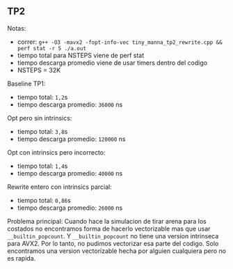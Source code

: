 ## TP2
Notas:
- correr: `g++ -O3 -mavx2 -fopt-info-vec tiny_manna_tp2_rewrite.cpp && perf stat -r 5 ./a.out`
- tiempo total para NSTEPS viene de perf stat
- tiempo descarga promedio viene de usar timers dentro del codigo
- NSTEPS = 32K

Baseline TP1:
- tiempo total: `1,2`s
- tiempo descarga promedio: `36000` ns

Opt pero sin intrinsics:
- tiempo total: `3,8`s
- tiempo descarga promedio: `120000` ns

Opt con intrinsics pero incorrecto:
- tiempo total: `1,4`s
- tiempo descarga promedio: `40000` ns

Rewrite entero con intrinsics parcial:
- tiempo total: `0,86`s
- tiempo descarga promedio: `26000` ns


Problema principal:
Cuando hace la simulacion de tirar arena para los costados no encontramos forma de hacerlo vectorizable mas que usar `__builtin_popcount`. Y `__builtin_popcount` no tiene una version intrinseca para AVX2.
Por lo tanto, no pudimos vectorizar esa parte del codigo. Solo encontramos una version vectorizable hecha por alguien cualquiera pero no es rapida.